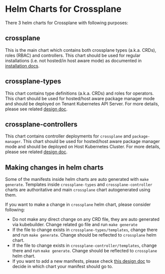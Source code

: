 # Helm Charts for Crossplane

There 3 helm charts for Crossplane with following purposes:

## crossplane

This is the main chart which contains both crossplane types (a.k.a. CRDs), roles (RBAC) and controllers. This chart should be
used for regular installations (i.e. not hosted/in host aware mode) as documented in [installation docs](../../docs/install-crossplane.md).

## crossplane-types

This chart contains type definitions (a.k.a. CRDs) and roles for operators. This chart should be used for hosted/host
aware package manager mode and should be deployed on Tenant Kubernetes API Server. For more details, please see related
[design doc](../../design/one-pager-host-aware-stack-manager.md).

## crossplane-controllers

This chart contains controller deployments for `crossplane` and `package-manager`. This chart should be used for hosted/host
aware package manager mode and should be deployed on Host Kubernetes Cluster. For more details, please see related
[design doc](../../design/one-pager-host-aware-stack-manager.md).

## Making changes in helm charts

Some of the manifests inside helm charts are auto generated with `make generate`. Templates inside `crossplane-types`
and  `crossplane-controller` charts are authoritative and main `crossplane` chart autogenerated using them.

If you want to make a change in `crossplane` helm chart, please consider following:

- Do not make any direct change on any CRD file, they are auto generated via kubebuilder. Change related go file and run
`make generate`
- If the file to change exists in `crossplane-types/templates`, change there and run `make generate`. Change should be
reflected to `crossplane` helm chart. 
- If the file to change exists in `crossplane-controller/templates`, change there and run `make generate`. Change should
be reflected to `crossplane` helm chart. 
- If you want to add a new manifests, please check [this design doc](https://github.com/crossplane/crossplane/blob/master/design/one-pager-host-aware-stack-manager.md#crossplane-helm-chart-changes)
to decide in which chart your manifest should go to.
